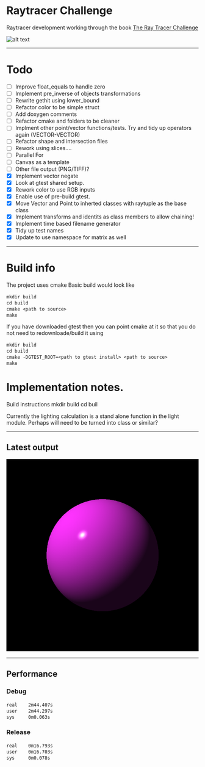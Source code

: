 # Raytracer Challenge
Raytracer development working through the book [The Ray Tracer Challenge](https://www.amazon.co.uk/Ray-Tracer-Challenge-Jamis-Buck/dp/1680502719/ref=sr_1_1?crid=VTW2K8UE11OA&keywords=ray+tracer+challenge&qid=1577102545&sprefix=ray+tr%2Caps%2C290&sr=8-1)

 
![alt text](https://github.com/buxtonpaul/raytrace_challenge/workflows/Build_Test/badge.svg "Build Status")

----

# Todo 
- [ ] Improve float_equals to handle zero
- [ ] Implement pre_inverse of objects transformations
- [ ] Rewrite gethit using lower_bound
- [ ] Refactor color to be simple struct
- [ ] Add doxygen comments
- [ ] Refactor cmake and folders to be cleaner
- [ ] Implment other point/vector functions/tests. Try and tidy up operators again (VECTOR-VECTOR)
- [ ] Refactor shape and intersection files
- [ ] Rework using slices....
- [ ] Parallel For
- [ ] Canvas as a template
- [ ] Other file output (PNG/TIFF)?
- [x] Implement vector negate
- [x] Look at gtest shared setup.
- [x] Rework color to use RGB inputs
- [x] Enable use of pre-build gtest.
- [x] Move Vector and Point to inherted classes with raytuple as the base class
- [x] Implement transforms and identits as class members to allow chaining!
- [x] Implement time based filename generator
- [x] Tidy up test names
- [x] Update to use namespace for matrix as well

----
# Build info
The project uses cmake
Basic build would look like
```
mkdir build
cd build
cmake <path to source>
make
```

If you have downloaded gtest then you can point cmake at it so that you do not need to redownloade/build it using
```
mkdir build
cd build
cmake -DGTEST_ROOT=<path to gtest install> <path to source>
make 
```
# Implementation notes.

Build instructions
mkdir build
cd buil

Currently the lighting calculation is a stand alone function in the light module.
Perhaps will need to be turned into class or similar?



----
## Latest output
![alt test](./latest.png)

----
## Performance
### Debug
```
real    2m44.407s
user    2m44.297s
sys     0m0.063s
```

### Release
```
real    0m16.793s
user    0m16.703s
sys     0m0.078s
```
